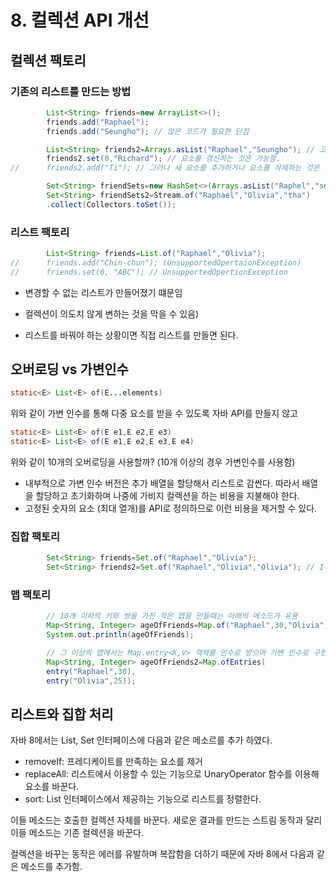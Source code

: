 # 8. 컬렉션 API 개선

## 컬렉션 팩토리

### 기존의 리스트를 만드는 방법

```java
        List<String> friends=new ArrayList<>();
		friends.add("Raphael");
		friends.add("Seungho"); // 많은 코드가 필요한 단점

		List<String> friends2=Arrays.asList("Raphael","Seungho"); // 고정 크기의 리스트
		friends2.set(0,"Richard"); // 요소를 갱신하는 것은 가능함.
//		friends2.add("Ti"); // 그러나 새 요소를 추가하거나 요소를 삭제하는 것은 불가능함. (UnsupportedOpertaionException)

		Set<String> friendSets=new HashSet<>(Arrays.asList("Raphel","seungho"));
		Set<String> friendSets2=Stream.of("Raphael","Olivia","tha")
		.collect(Collectors.toSet());
```

### 리스트 팩토리

```java
        List<String> friends=List.of("Raphael","Olivia");
//		friends.add("Chin-chun"); (UnsupportedOpertaionException)
//		friends.set(0, "ABC"); // UnsupportedOpertionException
```

- 변경할 수 없는 리스트가 만들어졌기 떄문임

- 컬렉션이 의도치 않게 변하는 것을 막을 수 있음)

- 리스트를 바꿔야 하는 상황이면 직접 리스트를 만들면 된다.

## 오버로딩 vs 가변인수

```java
static<E> List<E> of(E...elements)
```

위와 같이 가변 인수를 통해 다중 요소를 받을 수 있도록 자바 API를 만들지 않고

```java
static<E> List<E> of(E e1,E e2,E e3)
static<E> List<E> of(E e1,E e2,E e3,E e4)
```

위와 같이 10개의 오버로딩을 사용할까? (10개 이상의 경우 가변인수를 사용함)

- 내부적으로 가변 인수 버전은 추가 배열을 할당해서 리스트로 감싼다. 따라서 배열을 할당하고 초기화하며 나중에 가비지 컬렉션을 하는 비용을 지불해야 한다.
- 고정된 숫자의 요소 (최대 열개)를 API로 정의하므로 이런 비용을 제거할 수 있다.

### 집합 팩토리

```java
        Set<String> friends=Set.of("Raphael","Olivia");
		Set<String> friends2=Set.of("Raphael","Olivia","Olivia"); // IllegalArgumentException - 중복 요소
```

### 맵 팩토리

```java
        // 10개 이하의 키와 쌍을 가진 작은 맵을 만들때는 아래의 메소드가 유용
		Map<String, Integer> ageOfFriends=Map.of("Raphael",30,"Olivia",25);
		System.out.println(ageOfFriends);

		// 그 이상의 맵에서는 Map.entry<K,V> 객체를 인수로 받으며 가변 인수로 구현된 Map.ofEntries 팩토리 메소드를 이용하는 것이 좋다.
		Map<String, Integer> ageOfFriends2=Map.ofEntries(
		entry("Raphael",30),
		entry("Olivia",25));
```

## 리스트와 집합 처리

자바 8에서는 List, Set 인터페이스에 다음과 같은 메소르를 추가 하였다.

- removeIf: 프레디케이트를 만족하는 요소를 제거
- replaceAll: 리스트에서 이용할 수 있는 기능으로 UnaryOperator 함수를 이용해 요소를 바꾼다.
- sort: List 인터페이스에서 제공하는 기능으로 리스트를 정렬한다.

이들 메소드는 호출한 컬렉션 자체를 바꾼다. 새로운 결과를 만드는 스트림 동작과 달리 이들 메소드는 기존 컬렉션을 바꾼다.

컬렉션을 바꾸는 동작은 에러를 유발하며 복잡함을 더하기 때문에 자바 8에서 다음과 같은 메소드를 추가함.

